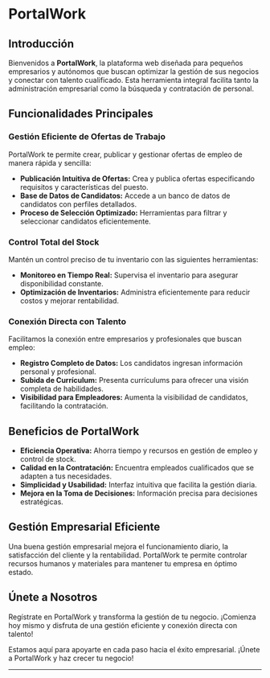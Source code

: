 # PortalWork

## Introducción

Bienvenidos a **PortalWork**, la plataforma web diseñada para pequeños empresarios y autónomos que buscan optimizar la gestión de sus negocios y conectar con talento cualificado. Esta herramienta integral facilita tanto la administración empresarial como la búsqueda y contratación de personal.

## Funcionalidades Principales

### Gestión Eficiente de Ofertas de Trabajo

PortalWork te permite crear, publicar y gestionar ofertas de empleo de manera rápida y sencilla:
- **Publicación Intuitiva de Ofertas:** Crea y publica ofertas especificando requisitos y características del puesto.
- **Base de Datos de Candidatos:** Accede a un banco de datos de candidatos con perfiles detallados.
- **Proceso de Selección Optimizado:** Herramientas para filtrar y seleccionar candidatos eficientemente.

### Control Total del Stock

Mantén un control preciso de tu inventario con las siguientes herramientas:
- **Monitoreo en Tiempo Real:** Supervisa el inventario para asegurar disponibilidad constante.
- **Optimización de Inventarios:** Administra eficientemente para reducir costos y mejorar rentabilidad.

### Conexión Directa con Talento

Facilitamos la conexión entre empresarios y profesionales que buscan empleo:
- **Registro Completo de Datos:** Los candidatos ingresan información personal y profesional.
- **Subida de Currículum:** Presenta currículums para ofrecer una visión completa de habilidades.
- **Visibilidad para Empleadores:** Aumenta la visibilidad de candidatos, facilitando la contratación.

## Beneficios de PortalWork

- **Eficiencia Operativa:** Ahorra tiempo y recursos en gestión de empleo y control de stock.
- **Calidad en la Contratación:** Encuentra empleados cualificados que se adapten a tus necesidades.
- **Simplicidad y Usabilidad:** Interfaz intuitiva que facilita la gestión diaria.
- **Mejora en la Toma de Decisiones:** Información precisa para decisiones estratégicas.

## Gestión Empresarial Eficiente

Una buena gestión empresarial mejora el funcionamiento diario, la satisfacción del cliente y la rentabilidad. PortalWork te permite controlar recursos humanos y materiales para mantener tu empresa en óptimo estado.

## Únete a Nosotros

Regístrate en PortalWork y transforma la gestión de tu negocio. ¡Comienza hoy mismo y disfruta de una gestión eficiente y conexión directa con talento!

Estamos aquí para apoyarte en cada paso hacia el éxito empresarial. ¡Únete a PortalWork y haz crecer tu negocio!

---
